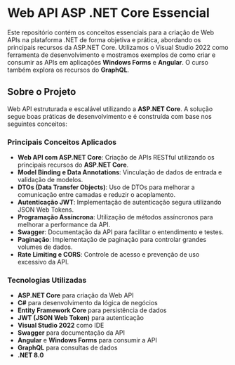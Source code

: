 # Web API ASP .NET Core Essencial

Este repositório contém os conceitos essenciais para a criação de Web APIs na plataforma .NET de forma objetiva e prática, abordando os principais recursos da ASP.NET Core. Utilizamos o Visual Studio 2022 como ferramenta de desenvolvimento e mostramos exemplos de como criar e consumir as APIs em aplicações **Windows Forms** e **Angular**. O curso também explora os recursos do **GraphQL**.

## Sobre o Projeto

Web API estruturada e escalável utilizando a **ASP.NET Core**. A solução segue boas práticas de desenvolvimento e é construída com base nos seguintes conceitos:

### Principais Conceitos Aplicados

- **Web API com ASP.NET Core**: Criação de APIs RESTful utilizando os principais recursos do **ASP.NET Core**.
- **Model Binding e Data Annotations**: Vinculação de dados de entrada e validação de modelos.
- **DTOs (Data Transfer Objects)**: Uso de DTOs para melhorar a comunicação entre camadas e reduzir o acoplamento.
- **Autenticação JWT**: Implementação de autenticação segura utilizando JSON Web Tokens.
- **Programação Assíncrona**: Utilização de métodos assíncronos para melhorar a performance da API.
- **Swagger**: Documentação da API para facilitar o entendimento e testes.
- **Paginação**: Implementação de paginação para controlar grandes volumes de dados.
- **Rate Limiting e CORS**: Controle de acesso e prevenção de uso excessivo da API.

### Tecnologias Utilizadas

- **ASP.NET Core** para criação da Web API
- **C#** para desenvolvimento da lógica de negócios
- **Entity Framework Core** para persistência de dados
- **JWT (JSON Web Token)** para autenticação
- **Visual Studio 2022** como IDE
- **Swagger** para documentação da API
- **Angular** e **Windows Forms** para consumir a API
- **GraphQL** para consultas de dados
- **.NET 8.0**
